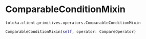 # ComparableConditionMixin
`toloka.client.primitives.operators.ComparableConditionMixin`

```python
ComparableConditionMixin(self, operator: CompareOperator)
```

